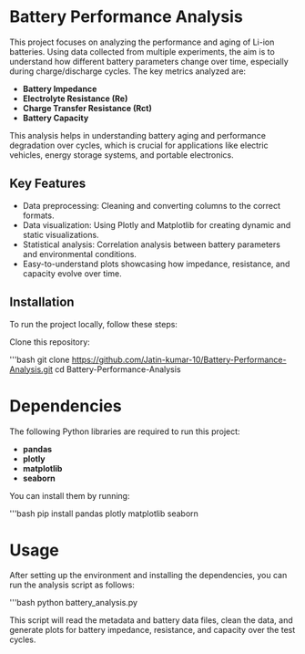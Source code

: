 # Battery Performance Analysis

This project focuses on analyzing the performance and aging of Li-ion batteries. Using data collected from multiple experiments, the aim is to understand how different battery parameters change over time, especially during charge/discharge cycles. The key metrics analyzed are:

- **Battery Impedance**
- **Electrolyte Resistance (Re)**
- **Charge Transfer Resistance (Rct)**
- **Battery Capacity**

This analysis helps in understanding battery aging and performance degradation over cycles, which is crucial for applications like electric vehicles, energy storage systems, and portable electronics.

## Key Features

- Data preprocessing: Cleaning and converting columns to the correct formats.
- Data visualization: Using Plotly and Matplotlib for creating dynamic and static visualizations.
- Statistical analysis: Correlation analysis between battery parameters and environmental conditions.
- Easy-to-understand plots showcasing how impedance, resistance, and capacity evolve over time.

## Installation

To run the project locally, follow these steps:

 Clone this repository:

   '''bash
   git clone https://github.com/Jatin-kumar-10/Battery-Performance-Analysis.git
   cd Battery-Performance-Analysis


# Dependencies

The following Python libraries are required to run this project:

- **pandas**
- **plotly**
- **matplotlib**
- **seaborn**

You can install them by running:

'''bash
pip install pandas plotly matplotlib seaborn

# Usage

After setting up the environment and installing the dependencies, you can run the analysis script as follows:

'''bash
python battery_analysis.py

This script will read the metadata and battery data files, clean the data, and generate plots for battery impedance, resistance, and capacity over the test cycles.
